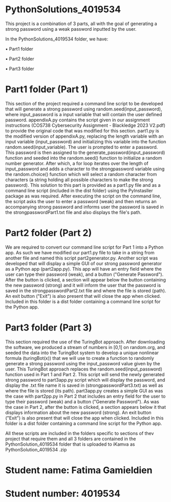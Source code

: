 # PythonSolutions_4019534

This project is a combination of 3 parts, all with the goal of generating a strong password using a weak password inputted by the user.

In the PythonSolutions_4019534 folder, we have:


  • Part1 folder

  
  • Part2 folder

  
  • Part3 folder

# Part1 folder (Part 1)
This section of the project required a command line script to be developed that will generate a strong password using random.seed(input_password), where input_password is a input variable that will contain the user defined password. appendixA.py contains the script given in our assignment instructions (COS738 Cybersecurity Assignment - Blackledge 2023 V2.pdf) to provide the original code that was modified for this section. part1.py is the modified version of appendixA.py, replacing the length variable with an input variable (input_password) and initializing this variable into the function random.seed(input_variable). The user is prompted to enter a password. This password is then assigned to the generate_password(input_password) function and seeded into the random.seed() function to initialize a random number generator. After which, a for loop iterates over the length of input_password and adds a character to the strongpassword variable using the random.choice() function which will select a random character from characters (a string holding all possible characters to make the strong password). This solution to this part is provided as a part1.py file and as a command line script (included in the dist folder) using the PyInstasller package as was required. After executing the script on the command line, the script asks the user to enter a password (weak) and then returns an accompanying strong password and informs user the password is saved in the strongpasswordPart1.txt file and also displays the file's path. 

# Part2 folder (Part 2)
We are required to convert our command line script for Part 1 into a Python app. As such we have modified our part1.py file to take in a string from another file and named this script part2generator.py. Another script was developed that will display a simple GUI of our strong password generator as a Python app (part2app.py). This app will have an entry field where the user can type their password (weak), and a button ("Generate Password"). After the button is clicked, a section will appear below the button containing the new password (strong) and it will inform the user that the password is saved in the strongpasswordPart2.txt file and where the file is stored (path). An exit button ("Exit") is also present that will close the app when clicked. Included in this folder is a dist folder containing a command line script for the Python app. 

# Part3 folder (Part 3)
This section required the use of the TuringBot approach. After downloading the software, we produced a stream of numbers in [0,1] on random.org, and seeded the data into the TuringBot system to develop a unique nonlinear formula (turingBot(x)) that we will use to create a function to randomly generate a strong password using the input_password value given by the user. This TuringBot approach replaces the random.seed(input_password) function used in Part 1 and Part 2. This script will send the newly generated strong password to part3app.py script which will display the password, and display the .txt file name it is saved in (strongpasswordPart3.txt) as well as where the file is stored (its path). part3app.py creates a simple GUI as was the case with part2pp.py in Part 2 that includes an entry field for the user to type their password (weak) and a button ("Generate Password"). As was the case in Part 2, after the button is clicked, a section appears below it that displays information about the new password (strong). An exit button ("Exit") is also present that will close the app when clicked. Included in this folder is a dist folder containing a command line script for the Python app.

All these scripts are included in the folders specific to sections of thev project that require them and all 3 folders are contained in the PythonSolution_4019534 folder that is uploaded to iKamva as PythonSolution_4019534 .zip 

# Student name: Fatima Gamieldien
# Student number: 4019534
  
